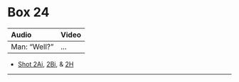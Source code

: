 # Box 24

| Audio | Video |
|:---|:---|
| Man: “Well?” | ... |

* [Shot 2Ai](2Ai.md), [2Bi](2Bi.md), & [2H](2H.md)

- - - - -